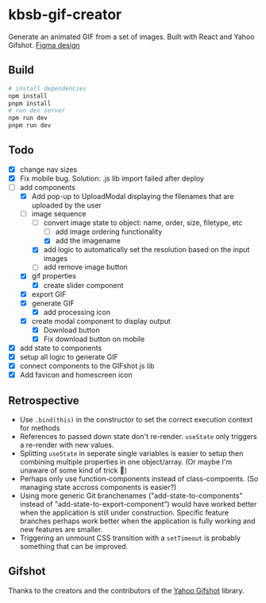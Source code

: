 # kbsb-gif-creator

Generate an animated GIF from a set of images. Built with React and Yahoo Gifshot. [Figma design](https://www.figma.com/file/ijucLyYpmmcA8liD3j3iY2/kbsb-project-0003-gif_creator?node-id=0%3A1)

## Build

```bash
# install dependencies
npm install
pnpm install
# run dev server
npm run dev
pnpm run dev
```

## Todo

- [X] change nav sizes
- [X] Fix mobile bug. Solution: .js lib import failed after deploy
- [ ] add components
    - [X] Add pop-up to UploadModal displaying the filenames that are uploaded by the user
    - [ ] image sequence
        - [ ] convert image state to object: name, order, size, filetype, etc
            - [ ] add image ordering functionality
            - [X] add the imagename
        - [X] add logic to automatically set the resolution based on the input images
        - [ ] add remove image button
    - [X] gif properties
        - [X] create slider component
    - [X] export GIF
    - [X] generate GIF
        - [X] add processing icon
    - [X] create modal component to display output
        - [X] Download button
        - [X] Fix download button on mobile
- [X] add state to components
- [X] setup all logic to generate GIF
- [X] connect components to the GIFshot js lib
- [X] Add favicon and homescreen icon

## Retrospective

- Use `.bind(this)` in the constructor to set the correct execution context for methods
- References to passed down state don't re-render. `useState` only triggers a re-render with new values. 
- Splitting `useState` in seperate single variables is easier to setup then combining multiple properties in one object/array. (Or maybe I'm unaware of some kind of trick 🤨)
- Perhaps only use function-components instead of class-compoents. (So managing state accross components is easier?)
- Using more generic Git branchenames ("add-state-to-components" instead of "add-state-to-export-component") would have worked better when the application is still under construction. Specific feature branches perhaps work better when the application is fully working and new features are smaller.
- Triggering an unmount CSS transition with a `setTimeout` is probably something that can be improved.

## Gifshot

Thanks to the creators and the contributors of the [Yahoo Gifshot](https://github.com/yahoo/gifshot) library.
